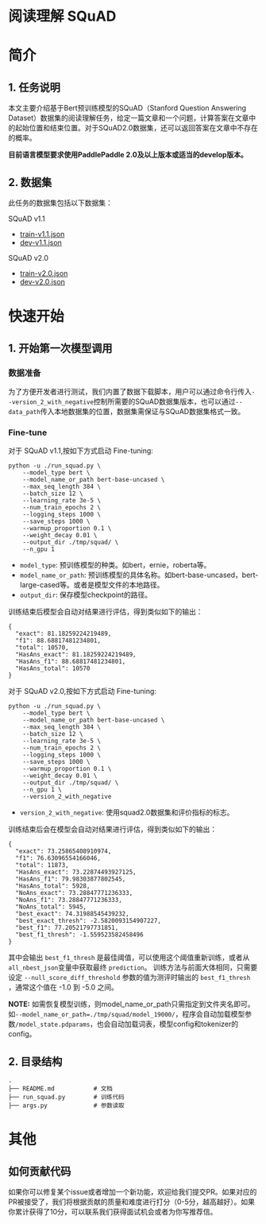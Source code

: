 # 阅读理解 SQuAD

# 简介

## 1. 任务说明
本文主要介绍基于Bert预训练模型的SQuAD（Stanford Question Answering Dataset）数据集的阅读理解任务，给定一篇文章和一个问题，计算答案在文章中的起始位置和结束位置。对于SQuAD2.0数据集，还可以返回答案在文章中不存在的概率。

**目前语言模型要求使用PaddlePaddle 2.0及以上版本或适当的develop版本。**


## 2. 数据集

此任务的数据集包括以下数据集：

SQuAD v1.1
- [train-v1.1.json](https://rajpurkar.github.io/SQuAD-explorer/dataset/train-v1.1.json)
- [dev-v1.1.json](https://rajpurkar.github.io/SQuAD-explorer/dataset/dev-v1.1.json)

SQuAD v2.0
- [train-v2.0.json](https://rajpurkar.github.io/SQuAD-explorer/dataset/train-v2.0.json)
- [dev-v2.0.json](https://rajpurkar.github.io/SQuAD-explorer/dataset/dev-v2.0.json)


# 快速开始


## 1. 开始第一次模型调用

### 数据准备
为了方便开发者进行测试，我们内置了数据下载脚本，用户可以通过命令行传入`--version_2_with_negative`控制所需要的SQuAD数据集版本，也可以通过`--data_path`传入本地数据集的位置，数据集需保证与SQuAD数据集格式一致。


### Fine-tune

对于 SQuAD v1.1,按如下方式启动 Fine-tuning:

```shell
python -u ./run_squad.py \
    --model_type bert \
    --model_name_or_path bert-base-uncased \
    --max_seq_length 384 \
    --batch_size 12 \
    --learning_rate 3e-5 \
    --num_train_epochs 2 \
    --logging_steps 1000 \
    --save_steps 1000 \
    --warmup_proportion 0.1 \
    --weight_decay 0.01 \
    --output_dir ./tmp/squad/ \
    --n_gpu 1
 ```

* `model_type`: 预训练模型的种类。如bert，ernie，roberta等。
* `model_name_or_path`: 预训练模型的具体名称。如bert-base-uncased，bert-large-cased等。或者是模型文件的本地路径。
* `output_dir`: 保存模型checkpoint的路径。

训练结束后模型会自动对结果进行评估，得到类似如下的输出：

```text
{
  "exact": 81.18259224219489,
  "f1": 88.68817481234801,
  "total": 10570,
  "HasAns_exact": 81.18259224219489,
  "HasAns_f1": 88.68817481234801,
  "HasAns_total": 10570
}
```

对于 SQuAD v2.0,按如下方式启动 Fine-tuning:

```shell
python -u ./run_squad.py \
    --model_type bert \
    --model_name_or_path bert-base-uncased \
    --max_seq_length 384 \
    --batch_size 12 \
    --learning_rate 3e-5 \
    --num_train_epochs 2 \
    --logging_steps 1000 \
    --save_steps 1000 \
    --warmup_proportion 0.1 \
    --weight_decay 0.01 \
    --output_dir ./tmp/squad/ \
    --n_gpu 1 \
    --version_2_with_negative
 ```

* `version_2_with_negative`: 使用squad2.0数据集和评价指标的标志。

训练结束后会在模型会自动对结果进行评估，得到类似如下的输出：

```text
{
  "exact": 73.25865408910974,
  "f1": 76.63096554166046,
  "total": 11873,
  "HasAns_exact": 73.22874493927125,
  "HasAns_f1": 79.98303877802545,
  "HasAns_total": 5928,
  "NoAns_exact": 73.28847771236333,
  "NoAns_f1": 73.28847771236333,
  "NoAns_total": 5945,
  "best_exact": 74.31988545439232,
  "best_exact_thresh": -2.5820093154907227,
  "best_f1": 77.20521797731851,
  "best_f1_thresh": -1.559523582458496
}
```

其中会输出 `best_f1_thresh` 是最佳阈值，可以使用这个阈值重新训练，或者从 `all_nbest_json`变量中获取最终 `prediction`。
训练方法与前面大体相同，只需要设定 `--null_score_diff_threshold` 参数的值为测评时输出的 `best_f1_thresh` ，通常这个值在 -1.0 到 -5.0 之间。

**NOTE:** 如需恢复模型训练，则model_name_or_path只需指定到文件夹名即可。如`--model_name_or_path=./tmp/squad/model_19000/`，程序会自动加载模型参数`/model_state.pdparams`，也会自动加载词表，模型config和tokenizer的config。

## 2. 目录结构

```text
.
├── README.md           # 文档
├── run_squad.py        # 训练代码  
├── args.py             # 参数读取
```

# 其他

## 如何贡献代码

如果你可以修复某个issue或者增加一个新功能，欢迎给我们提交PR。如果对应的PR被接受了，我们将根据贡献的质量和难度进行打分（0-5分，越高越好）。如果你累计获得了10分，可以联系我们获得面试机会或者为你写推荐信。
